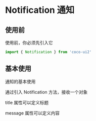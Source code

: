 # Notification 通知

## 使用前

使用前，你必须先引入它

```js
import { Notification } from 'coco-ui2'
```

## 基本使用

通知的基本使用

通过引入 Notification 方法，接收一个对象

title 属性可以定义标题

message 属性可以定义内容
